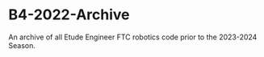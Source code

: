 # B4-2022-Archive
An archive of all Etude Engineer FTC robotics code prior to the 2023-2024 Season. 
